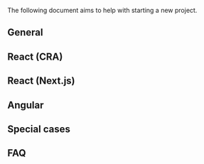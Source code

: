 The following document aims to help with starting a new project.

## General

## React (CRA)

## React (Next.js)

## Angular

## Special cases

## FAQ